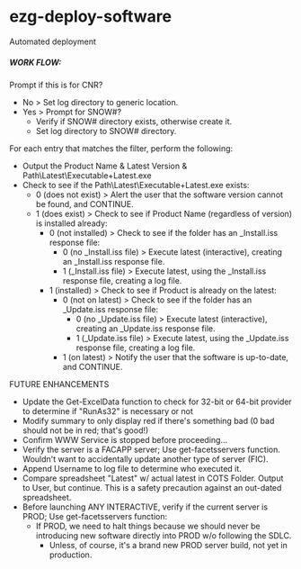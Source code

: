 # ezg-deploy-software
Automated deployment

##### WORK FLOW:

Prompt if this is for CNR?
- No > Set log directory to generic location.
- Yes > Prompt for SNOW#?
    - Verify if SNOW# directory exists, otherwise create it.
	- Set log directory to SNOW# directory.

For each entry that matches the filter, perform the following:
- Output the Product Name & Latest Version & Path\Latest\Executable+Latest.exe
- Check to see if the Path\Latest\Executable+Latest.exe exists:
    - 0 (does not exist) > Alert the user that the software version cannot be found, and CONTINUE.
    - 1 (does exist) > Check to see if Product Name (regardless of version) is installed already:
        - 0 (not installed) > Check to see if the folder has an _Install.iss response file:
    	    - 0 (no _Install.iss file) > Execute latest (interactive), creating an _Install.iss response file.
			- 1 (_Install.iss file) > Execute latest, using the _Install.iss response file, creating a log file.
		- 1 (installed) > Check to see if Product is already on the latest:
    		- 0 (not on latest) > Check to see if the folder has an _Update.iss response file:
			    - 0 (no _Update.iss file) > Execute latest (interactive), creating an _Update.iss response file.
				- 1 (_Update.iss file) > Execute latest, using the _Update.iss response file, creating a log file.
    		- 1 (on latest) > Notify the user that the software is up-to-date, and CONTINUE.

FUTURE ENHANCEMENTS
- Update the Get-ExcelData function to check for 32-bit or 64-bit provider to determine if "RunAs32" is necessary or not
- Modify summary to only display red if there's something bad (0 bad should not be in red; that's good!)
- Confirm WWW Service is stopped before proceeding...
- Verify the server is a FACAPP server; Use get-facetsservers function. Wouldn't want to accidentally update another type of server (FIC).
- Append Username to log file to determine who executed it.
- Compare spreadsheet "Latest" w/ actual latest in COTS Folder. Output to User, but continue. This is a safety precaution against an out-dated spreadsheet.
- Before launching ANY INTERACTIVE, verify if the current server is PROD; Use get-facetsservers function:
    - If PROD, we need to halt things because we should never be introducing new software directly into PROD w/o following the SDLC.
	    - Unless, of course, it's a brand new PROD server build, not yet in production.
